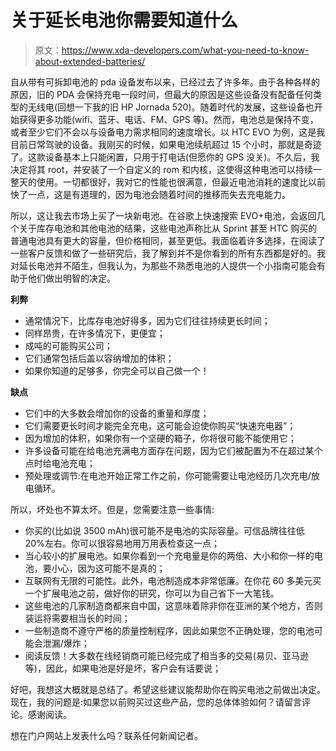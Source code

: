 # 关于延长电池你需要知道什么

> 原文：<https://www.xda-developers.com/what-you-need-to-know-about-extended-batteries/>

自从带有可拆卸电池的 pda 设备发布以来，已经过去了许多年。由于各种各样的原因，旧的 PDA 会保持充电一段时间，但最大的原因是这些设备没有配备任何类型的无线电(回想一下我的旧 HP Jornada 520)。随着时代的发展，这些设备也开始获得更多功能(wifi、蓝牙、电话、FM、GPS 等)。然而，电池总是保持不变，或者至少它们不会以与设备电力需求相同的速度增长。以 HTC EVO 为例，这是我目前日常驾驶的设备。我刚买的时候，如果电池续航超过 15 个小时，那就是奇迹了。这款设备基本上只能闲置，只用于打电话(但愿你的 GPS 没关)。不久后，我决定将其 root，并安装了一个自定义的 rom 和内核，这使得这种电池可以持续一整天的使用。一切都很好，我对它的性能也很满意，但最近电池消耗的速度比以前快了一点，这是有道理的，因为电池会随着时间的推移而失去充电能力。

所以，这让我去市场上买了一块新电池。在谷歌上快速搜索 EVO+电池，会返回几个关于库存电池和其他电池的结果，这些电池声称比从 Sprint 甚至 HTC 购买的普通电池具有更大的容量，但价格相同，甚至更低。我面临着许多选择，在阅读了一些客户反馈和做了一些研究后，我了解到并不是你看到的所有东西都是好的。我对延长电池并不陌生，但我认为，为那些不熟悉电池的人提供一个小指南可能会有助于他们做出明智的决定。

**利弊**

*   通常情况下，比库存电池好得多，因为它们往往持续更长时间；
*   同样昂贵，在许多情况下，更便宜；
*   成吨的可能购买公司；
*   它们通常包括后盖以容纳增加的体积；
*   如果你知道的足够多，你完全可以自己做一个！

**缺点**

*   它们中的大多数会增加你的设备的重量和厚度；
*   它们需要更长时间才能完全充电，这可能会迫使你购买“快速充电器”；
*   因为增加的体积，如果你有一个坚硬的箱子，你将很可能不能使用它；
*   许多设备可能在给电池充满电方面存在问题，因为它们被配置为不在超过某个点时给电池充电；
*   预处理或调节:在电池开始正常工作之前，你可能需要让电池经历几次充电/放电循环。

所以，坏处也不算太坏。但是，您需要注意一些事情:

*   你买的(比如说 3500 mAh)很可能不是电池的实际容量。可信品牌往往低 20%左右。你可以很容易地用万用表检查这一点；
*   当心较小的扩展电池。如果你看到一个充电量是你的两倍、大小和你一样的电池，要小心，因为这可能不是真的；
*   互联网有无限的可能性。此外，电池制造成本非常低廉。在你花 60 多美元买一个扩展电池之前，做好你的研究，你可以为自己省下一大笔钱。
*   这些电池的几家制造商都来自中国，这意味着除非你在亚洲的某个地方，否则装运将需要相当长的时间；
*   一些制造商不遵守严格的质量控制程序，因此如果您不正确处理，您的电池可能会泄漏/爆炸；
*   阅读反馈！大多数在线经销商可能已经完成了相当多的交易(易贝、亚马逊等)，因此，如果电池是好是坏，客户会有话要说；

好吧，我想这大概就是总结了。希望这些建议能帮助你在购买电池之前做出决定。现在，我的问题是:如果您以前购买过这些产品，您的总体体验如何？请留言评论。感谢阅读。

想在门户网站上发表什么吗？联系任何新闻记者。